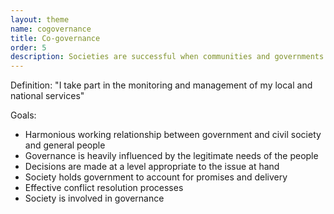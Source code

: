```yaml
---
layout: theme
name: cogovernance
title: Co-governance
order: 5
description: Societies are successful when communities and governments work together. Our goal is a harmonious working relationship between government, civil society and common people. We want society to be involved in governance and hold government to account for promises and delivery. One of our tools that contributes to this is <a href="/tools/municipalmoney.html">Municipal Money</a>, designed to inform citizens on their local authority's financial performance which allows comparisons between municipalities.
---
```

Definition: "I take part in the monitoring and management of my local and national services"

Goals:
- Harmonious working relationship between government and civil society and general people
- Governance is heavily influenced by the legitimate needs of the people
- Decisions are made at a level appropriate to the issue at hand
- Society holds government to account for promises and delivery
- Effective conflict resolution processes
- Society is involved in governance